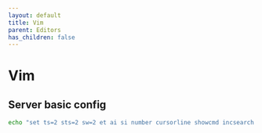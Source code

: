 ```yaml
---
layout: default
title: Vim
parent: Editors
has_children: false
---
```


# Vim

## Server basic config

```bash
echo "set ts=2 sts=2 sw=2 et ai si number cursorline showcmd incsearch ignorecase" >> ~/.vimrc
```

